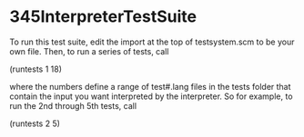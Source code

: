 # 345InterpreterTestSuite

To run this test suite, edit the import at the top of testsystem.scm to be your own file.
Then, to run a series of tests, call

(runtests 1 18)

where the numbers define a range of test#.lang files in the tests folder that 
contain the input you want interpreted by the interpreter. So for example, to run the 2nd through 5th tests, call

(runtests 2 5)

